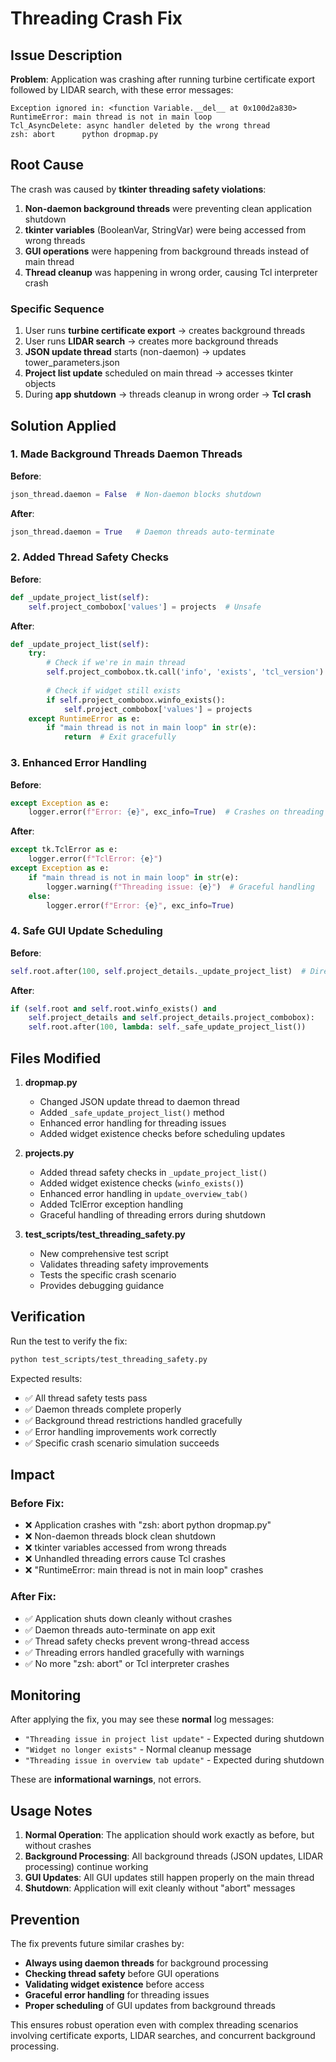 # Threading Crash Fix

## Issue Description

**Problem**: Application was crashing after running turbine certificate export followed by LIDAR search, with these error messages:
```
Exception ignored in: <function Variable.__del__ at 0x100d2a830>
RuntimeError: main thread is not in main loop
Tcl_AsyncDelete: async handler deleted by the wrong thread
zsh: abort      python dropmap.py
```

## Root Cause

The crash was caused by **tkinter threading safety violations**:

1. **Non-daemon background threads** were preventing clean application shutdown
2. **tkinter variables** (BooleanVar, StringVar) were being accessed from wrong threads  
3. **GUI operations** were happening from background threads instead of main thread
4. **Thread cleanup** was happening in wrong order, causing Tcl interpreter crash

### Specific Sequence

1. User runs **turbine certificate export** → creates background threads
2. User runs **LIDAR search** → creates more background threads  
3. **JSON update thread** starts (non-daemon) → updates tower_parameters.json
4. **Project list update** scheduled on main thread → accesses tkinter objects
5. During **app shutdown** → threads cleanup in wrong order → **Tcl crash**

## Solution Applied

### 1. **Made Background Threads Daemon Threads**

**Before**:
```python
json_thread.daemon = False  # Non-daemon blocks shutdown
```

**After**:
```python  
json_thread.daemon = True   # Daemon threads auto-terminate
```

### 2. **Added Thread Safety Checks**

**Before**:
```python
def _update_project_list(self):
    self.project_combobox['values'] = projects  # Unsafe
```

**After**:
```python
def _update_project_list(self):
    try:
        # Check if we're in main thread
        self.project_combobox.tk.call('info', 'exists', 'tcl_version')
        
        # Check if widget still exists
        if self.project_combobox.winfo_exists():
            self.project_combobox['values'] = projects
    except RuntimeError as e:
        if "main thread is not in main loop" in str(e):
            return  # Exit gracefully
```

### 3. **Enhanced Error Handling**

**Before**:
```python
except Exception as e:
    logger.error(f"Error: {e}", exc_info=True)  # Crashes on threading errors
```

**After**:
```python
except tk.TclError as e:
    logger.error(f"TclError: {e}")
except Exception as e:
    if "main thread is not in main loop" in str(e):
        logger.warning(f"Threading issue: {e}")  # Graceful handling
    else:
        logger.error(f"Error: {e}", exc_info=True)
```

### 4. **Safe GUI Update Scheduling**

**Before**:
```python
self.root.after(100, self.project_details._update_project_list)  # Direct call
```

**After**:
```python
if (self.root and self.root.winfo_exists() and 
    self.project_details and self.project_details.project_combobox):
    self.root.after(100, lambda: self._safe_update_project_list())
```

## Files Modified

1. **dropmap.py**
   - Changed JSON update thread to daemon thread
   - Added `_safe_update_project_list()` method
   - Enhanced error handling for threading issues
   - Added widget existence checks before scheduling updates

2. **projects.py**
   - Added thread safety checks in `_update_project_list()`
   - Added widget existence checks (`winfo_exists()`)
   - Enhanced error handling in `update_overview_tab()`
   - Added TclError exception handling
   - Graceful handling of threading errors during shutdown

3. **test_scripts/test_threading_safety.py** 
   - New comprehensive test script
   - Validates threading safety improvements
   - Tests the specific crash scenario
   - Provides debugging guidance

## Verification

Run the test to verify the fix:
```bash
python test_scripts/test_threading_safety.py
```

Expected results:
- ✅ All thread safety tests pass
- ✅ Daemon threads complete properly  
- ✅ Background thread restrictions handled gracefully
- ✅ Error handling improvements work correctly
- ✅ Specific crash scenario simulation succeeds

## Impact

### Before Fix:
- ❌ Application crashes with "zsh: abort python dropmap.py"
- ❌ Non-daemon threads block clean shutdown
- ❌ tkinter variables accessed from wrong threads
- ❌ Unhandled threading errors cause Tcl crashes
- ❌ "RuntimeError: main thread is not in main loop" crashes

### After Fix:
- ✅ Application shuts down cleanly without crashes
- ✅ Daemon threads auto-terminate on app exit  
- ✅ Thread safety checks prevent wrong-thread access
- ✅ Threading errors handled gracefully with warnings
- ✅ No more "zsh: abort" or Tcl interpreter crashes

## Monitoring

After applying the fix, you may see these **normal** log messages:
- `"Threading issue in project list update"` - Expected during shutdown
- `"Widget no longer exists"` - Normal cleanup message  
- `"Threading issue in overview tab update"` - Expected during shutdown

These are **informational warnings**, not errors.

## Usage Notes

1. **Normal Operation**: The application should work exactly as before, but without crashes
2. **Background Processing**: All background threads (JSON updates, LIDAR processing) continue working
3. **GUI Updates**: All GUI updates still happen properly on the main thread
4. **Shutdown**: Application will exit cleanly without "abort" messages

## Prevention

The fix prevents future similar crashes by:
- **Always using daemon threads** for background processing
- **Checking thread safety** before GUI operations
- **Validating widget existence** before access
- **Graceful error handling** for threading issues
- **Proper scheduling** of GUI updates from background threads

This ensures robust operation even with complex threading scenarios involving certificate exports, LIDAR searches, and concurrent background processing. 